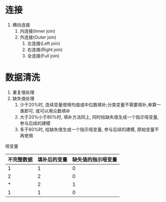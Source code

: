 # 连接
1. 横向连接
    1. 内连接(Inner join)
    2. 外连接(Outer join)
        1. 左连接(Left join)
        2. 右连接(Right join)
        3. 全连接(Full join)

# 数据清洗
1. 重复值处理
2. 缺失值处理
    1. 少于20%时, 连续变量使用均值或中位数填补;分类变量不需要填补,单算一类即可, 或可以用众数填补
    2. 大于20%小于80%时, 填补方法同上, 同时给缺失值生成一个指示哑变量, 参与后续的建模
    3. 多于80%时, 给缺失值生成一个指示哑变量, 参与后续的建模, 原始变量不再使用


哑变量

不完整数据|填补后的变量|缺失值的指示哑变量
--|--|--
1|1|0
2|2|0
*|2|1
1|1|0

